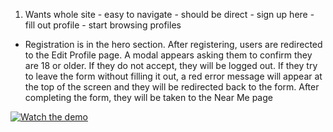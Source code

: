 1. Wants whole site - easy to navigate - should be direct - sign up here - fill out profile - start browsing profiles
- Registration is in the hero section. After registering, users are redirected to the Edit Profile page. A modal appears asking them to confirm they are 18 or older. If they do not accept, they will be logged out. If they try to leave the form without filling it out, a red error message will appear at the top of the screen and they will be redirected back to the form. After completing the form, they will be taken to the Near Me page

[![Watch the demo](https://creativevault.ovh/images/screen-capture-preview.jpg)](https://creativevault.ovh/images/screen-capture.webm)




